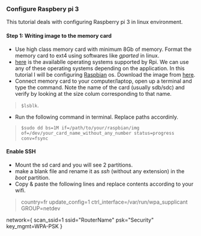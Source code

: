 ### Configure Raspbery pi 3

This tutorial deals with configuring Raspberry pi 3 in linux environment.

#### Step 1: Writing image to the memory card
- Use high class memory card with minimum 8Gb of memory. Format the memory
  card to ext4 using softwares like *gparted* in linux.
- [here](https://www.raspberrypi.org/downloads/) is the availablle
  operating systems supported by Rpi. We can use any of these operating
  systems depending on the application. In this tutorial I will be
  configuring [Raspbian](https://www.raspberrypi.org/downloads/raspbian/) os. Download the image from [here](https://www.raspberrypi.org/downloads/raspbian/).
- Connect memory card to your computer/laptop, open up a terminal and type the command. Note the name of the card (usually sdb/sdc) and verify by looking at the size colum corresponding to that name.

> ``$lsblk``. 

- Run the following command in terminal. Replace paths accordinly.

> ``$sudo dd bs=1M if=/path/to/your/raspbian/img of=/dev/your_card_name_without_any_number status=progress conv=fsync``

#### Enable SSH
- Mount the sd card and you will see 2 partitions.
- make a blank file and rename it as *ssh* (without any extension) in the *boot* partition.
- Copy & paste the following lines and replace contents according to your wifi.
> country=fr
  update_config=1
  ctrl_interface=/var/run/wpa_supplicant GROUP=netdev
  
  network={
   scan_ssid=1
   ssid="RouterName"
   psk="Security"
   key_mgmt=WPA-PSK
  }
